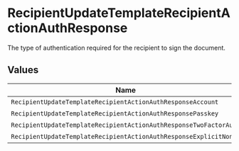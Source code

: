 # RecipientUpdateTemplateRecipientActionAuthResponse

The type of authentication required for the recipient to sign the document.


## Values

| Name                                                              | Value                                                             |
| ----------------------------------------------------------------- | ----------------------------------------------------------------- |
| `RecipientUpdateTemplateRecipientActionAuthResponseAccount`       | ACCOUNT                                                           |
| `RecipientUpdateTemplateRecipientActionAuthResponsePasskey`       | PASSKEY                                                           |
| `RecipientUpdateTemplateRecipientActionAuthResponseTwoFactorAuth` | TWO_FACTOR_AUTH                                                   |
| `RecipientUpdateTemplateRecipientActionAuthResponseExplicitNone`  | EXPLICIT_NONE                                                     |